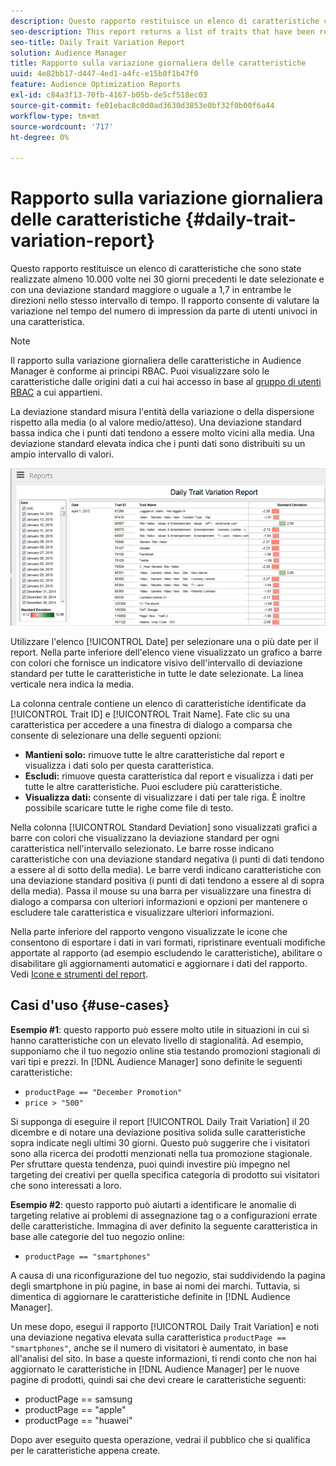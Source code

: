 ```yaml
---
description: Questo rapporto restituisce un elenco di caratteristiche che sono state realizzate almeno 10.000 volte nei 30 giorni precedenti le date selezionate e con una deviazione standard maggiore o uguale a 1,7 in entrambe le direzioni nello stesso intervallo di tempo. Il rapporto consente di valutare la variazione nel tempo del numero di impression da parte di utenti univoci in una caratteristica.
seo-description: This report returns a list of traits that have been realized at least 10,000 times in the 30 days prior to the selected date(s) and have a standard deviation greater or equal to 1.7 in either direction over the same time interval. The report helps you evaluate how the number of impressions from unique users in a trait fluctuate over time.
seo-title: Daily Trait Variation Report
solution: Audience Manager
title: Rapporto sulla variazione giornaliera delle caratteristiche
uuid: 4e82bb17-d447-4ed1-a4fc-e15b0f1b47f0
feature: Audience Optimization Reports
exl-id: c84a3f13-70fb-4167-b05b-de5cf518ec03
source-git-commit: fe01ebac8c0d0ad3630d3853e0bf32f0b00f6a44
workflow-type: tm+mt
source-wordcount: '717'
ht-degree: 0%

---
```


# Rapporto sulla variazione giornaliera delle caratteristiche {#daily-trait-variation-report}

Questo rapporto restituisce un elenco di caratteristiche che sono state realizzate almeno 10.000 volte nei 30 giorni precedenti le date selezionate e con una deviazione standard maggiore o uguale a 1,7 in entrambe le direzioni nello stesso intervallo di tempo. Il rapporto consente di valutare la variazione nel tempo del numero di impression da parte di utenti univoci in una caratteristica.

>[!NOTE]
>
>Il rapporto sulla variazione giornaliera delle caratteristiche in Audience Manager è conforme ai principi RBAC. Puoi visualizzare solo le caratteristiche dalle origini dati a cui hai accesso in base al [gruppo di utenti RBAC](/help/using/features/administration/administration-overview.md) a cui appartieni.

La deviazione standard misura l&#39;entità della variazione o della dispersione rispetto alla media (o al valore medio/atteso). Una deviazione standard bassa indica che i punti dati tendono a essere molto vicini alla media. Una deviazione standard elevata indica che i punti dati sono distribuiti su un ampio intervallo di valori.

![](assets/daily_trait_variation.png)

Utilizzare l&#39;elenco [!UICONTROL Date] per selezionare una o più date per il report. Nella parte inferiore dell&#39;elenco viene visualizzato un grafico a barre con colori che fornisce un indicatore visivo dell&#39;intervallo di deviazione standard per tutte le caratteristiche in tutte le date selezionate. La linea verticale nera indica la media.

La colonna centrale contiene un elenco di caratteristiche identificate da [!UICONTROL Trait ID] e [!UICONTROL Trait Name]. Fate clic su una caratteristica per accedere a una finestra di dialogo a comparsa che consente di selezionare una delle seguenti opzioni:

* **Mantieni solo:** rimuove tutte le altre caratteristiche dal report e visualizza i dati solo per questa caratteristica.
* **Escludi:** rimuove questa caratteristica dal report e visualizza i dati per tutte le altre caratteristiche. Puoi escludere più caratteristiche.
* **Visualizza dati:** consente di visualizzare i dati per tale riga. È inoltre possibile scaricare tutte le righe come file di testo.

Nella colonna [!UICONTROL Standard Deviation] sono visualizzati grafici a barre con colori che visualizzano la deviazione standard per ogni caratteristica nell&#39;intervallo selezionato. Le barre rosse indicano caratteristiche con una deviazione standard negativa (i punti di dati tendono a essere al di sotto della media). Le barre verdi indicano caratteristiche con una deviazione standard positiva (i punti di dati tendono a essere al di sopra della media). Passa il mouse su una barra per visualizzare una finestra di dialogo a comparsa con ulteriori informazioni e opzioni per mantenere o escludere tale caratteristica e visualizzare ulteriori informazioni.

Nella parte inferiore del rapporto vengono visualizzate le icone che consentono di esportare i dati in vari formati, ripristinare eventuali modifiche apportate al rapporto (ad esempio escludendo le caratteristiche), abilitare o disabilitare gli aggiornamenti automatici e aggiornare i dati del rapporto. Vedi [Icone e strumenti del report](../../reporting/dynamic-reports/interactive-report-technology.md#icons-tools-explained).

## Casi d&#39;uso {#use-cases}

**Esempio #1**: questo rapporto può essere molto utile in situazioni in cui si hanno caratteristiche con un elevato livello di stagionalità. Ad esempio, supponiamo che il tuo negozio online stia testando promozioni stagionali di vari tipi e prezzi. In [!DNL Audience Manager] sono definite le seguenti caratteristiche:

* `productPage == "December Promotion"`
* `price > "500"`

Si supponga di eseguire il report [!UICONTROL Daily Trait Variation] il 20 dicembre e di notare una deviazione positiva solida sulle caratteristiche sopra indicate negli ultimi 30 giorni. Questo può suggerire che i visitatori sono alla ricerca dei prodotti menzionati nella tua promozione stagionale. Per sfruttare questa tendenza, puoi quindi investire più impegno nel targeting dei creativi per quella specifica categoria di prodotto sui visitatori che sono interessati a loro.

**Esempio #2**: questo rapporto può aiutarti a identificare le anomalie di targeting relative ai problemi di assegnazione tag o a configurazioni errate delle caratteristiche. Immagina di aver definito la seguente caratteristica in base alle categorie del tuo negozio online:

* `productPage == "smartphones"`

A causa di una riconfigurazione del tuo negozio, stai suddividendo la pagina degli smartphone in più pagine, in base ai nomi dei marchi. Tuttavia, si dimentica di aggiornare le caratteristiche definite in [!DNL Audience Manager].

Un mese dopo, esegui il rapporto [!UICONTROL Daily Trait Variation] e noti una deviazione negativa elevata sulla caratteristica `productPage == "smartphones"`, anche se il numero di visitatori è aumentato, in base all&#39;analisi del sito. In base a queste informazioni, ti rendi conto che non hai aggiornato le caratteristiche in [!DNL Audience Manager] per le nuove pagine di prodotti, quindi sai che devi creare le caratteristiche seguenti:

* productPage == samsung
* productPage == &quot;apple&quot;
* productPage == &quot;huawei&quot;

Dopo aver eseguito questa operazione, vedrai il pubblico che si qualifica per le caratteristiche appena create.
